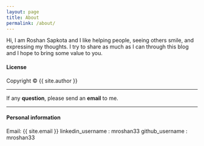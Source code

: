 ```yaml
---
layout: page
title: About
permalink: /about/
---
```


Hi, I am Roshan Sapkota and I like helping people, seeing others smile, and expressing my thoughts. I try to share as much as I can through this blog and I hope to bring some value to you.


#### License

Copyright&nbsp;&copy;&nbsp;{{ site.author }}

- - -

If any <b>question</b>, please send an <b>email</b> to me. 
- - -

#### Personal information

Email: {{ site.email }}
linkedin_username : mroshan33
github_username : mroshan33
